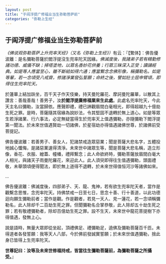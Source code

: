 ```yaml
---
layout: post
title: "于阎浮提广修福业当生弥勒菩萨前"
categories: "弥勒上生经"
---
```


## 于阎浮提广修福业当生弥勒菩萨前

<cite>《佛说观弥勒菩萨上升兜率天经》（又名《弥勒上生经》）</cite>有云：『【繁体】：佛告優波離：是名彌勒菩薩於閻浮提沒生兜率陀天因緣。<em>佛滅度後，我諸弟子若有精勤修諸功德、威儀不缺；掃塔塗地，以眾名香妙花供養；行眾三昧深入正受；讀誦經典。如是等人應當至心，雖不斷結如得六通；應當繫念念佛形像，稱彌勒名。如是等輩，若一念頃受八戒齋，修諸淨業發弘誓願；命終之後，譬如壯士屈申臂頃，即得往生兜率陀天。</em>

於蓮華上結加趺坐，百千天子作天伎樂，持天曼陀羅花、摩訶曼陀羅華，以散其上讚言：善哉善哉！善男子，汝<strong>於閻浮提廣修福業來生此處</strong>。此處名兜率陀天，今此天主名曰彌勒，汝當歸依。應聲即禮，禮已諦觀眉間白毫相光，即得超越九十億劫生死之罪。是時，菩薩隨其宿緣為說妙法，令其堅固不退轉於無上道心。如是等眾生若淨諸業、行六事法，必定無疑當得生於兜率天上值遇彌勒，亦隨彌勒下閻浮提第一聞法。於未來世值遇賢劫一切諸佛，於星宿劫亦得值遇諸佛世尊，於諸佛前受菩提記。

佛告優波離：若善男子、善女人，犯諸禁戒造眾惡業；聞是菩薩大悲名字，五體投地誠心懺悔，是諸惡業速得清淨。未來世中諸眾生等，聞是菩薩大悲名稱，造立形像，香花、衣服、繒蓋、幢幡，禮拜繫念；此人命欲終時，彌勒菩薩放眉間白毫大人相光，與諸天子雨曼陀羅花，來迎此人。此人須臾即得往生值遇彌勒，頭面禮敬，未舉頭頃便得聞法，即於無上道得不退轉，於未來世得值恒河沙等諸佛如來。

...

佛告優波離：佛滅度後，四部弟子、天、龍、鬼神，若有欲生兜率陀天者，當作是觀繫念思惟，念兜率陀天。持佛禁戒一日至七日，思念十善、行十善道，以此功德迴向願生彌勒前者；當作是觀。作是觀者，若見一天人、見一蓮花，若一念頃稱彌勒名，此人除却千二百劫生死之罪。但聞彌勒名合掌恭敬，此人除却五十劫生死之罪；若有敬禮彌勒者，除却百億劫生死之罪。設不生天，未來世中龍花菩提樹下亦得值遇，發無上心。

說是語時，無量大眾即從坐起，頂禮佛足、禮彌勒足，遶佛及彌勒菩薩百千匝。未得道者各發誓願：我等天人八部，今於佛前發誠實誓願；於未來世值遇彌勒，捨此身已皆得上生兜率陀天。

<strong style="borderbottom2px-red">世尊記曰：汝等及未來世修福持戒，皆當往生彌勒菩薩前，為彌勒菩薩之所攝受。</strong>』

